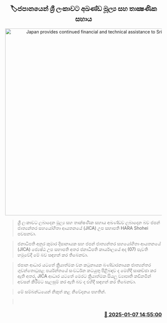 <p align='center'><b><h2 align='center' title='Japan provides continued financial and technical assistance to Sri Lanka'>🏷ජපානයෙන් ශ්‍රී ලංකාවට අඛණ්ඩ මූල්‍ය සහ තාක්‍ෂණික සහාය     </h2></b></p>
<p align='center'><img src='https://helakuru.sgp1.cdn.digitaloceanspaces.com/esana/images/lib/anura-president-jaika.jpg' width='600' alt='Japan provides continued financial and technical assistance to Sri Lanka'></p>

> ශ්‍රී ලංකාවට ලබාදෙන මූල්‍ය සහ තාක්ෂණික සහාය අඛණ්ඩව ලබාදෙන බව ජපන් ජාත්‍යන්තර සහයෝගිතා ආයතනයේ (JICA) උප සභාපති HARA Shohei පවසනවා.

> ජනාධිපති අනුර කුමාර දිසානායක සහ ජපන් ජාත්‍යන්තර සහයෝගිතා ආයතනයේ (JICA) ජ්‍යෙෂ්ඨ උප සභාපති අතර ජනාධිපති කාර්යාලයේ අද (07) පැවති හමුවේදී මේ බව සඳහන් කර තිබෙනවා.

> ජපාන ආධාර යටතේ ක්‍රියාත්මක වන කටුනායක බණ්ඩාරනායක ජාත්‍යන්තර ගුවන්තොටුපළ පර්යන්තයේ සංවර්ධන කටයුතු පිළිබඳව ද මෙහිදී සාකච්ඡා කර ඇති අතර, JICA ආධාර යටතේ මෙරට ක්‍රියාත්මක සියලු ව්‍යාපෘති කඩිනමින් අවසන් කිරීමට සැලසුම් කර ඇති බව ද එහිදී සඳහන් කර තිබෙනවා.

> මේ සම්බන්ධයෙන් නිකුත් කළ නිවේදනය පහතින්. 

>  



<h3 align='right'><a href='https://www.helakuru.lk/esana/p/106391/'>📅 2025-01-07 14:55:00</a></h3>

